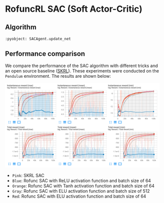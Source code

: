 # RofuncRL SAC (Soft Actor-Critic)


## Algorithm 

```{literalinclude} ../../../../rofunc/learning/rl/agents/online/sac_agent.py
:pyobject: SACAgent.update_net
```

## Performance comparison

We compare the performance of the SAC algorithm with different tricks and an open source baseline 
([SKRL](https://github.com/Toni-SM/skrl/tree/main)). These experiments were conducted on the `Pendulum` environment. 
The results are shown below:

![Pendulum](../../../img/RofuncSAC_Pendulum_perf.png)
- `Pink`: SKRL SAC
- `Blue`: Rofunc SAC with ReLU activation function and batch size of 64
- `Orange`: Rofunc SAC with Tanh activation function and batch size of 64
- `Gray`: Rofunc SAC with ELU activation function and batch size of 512
- `Red`: Rofunc SAC with ELU activation function and batch size of 64